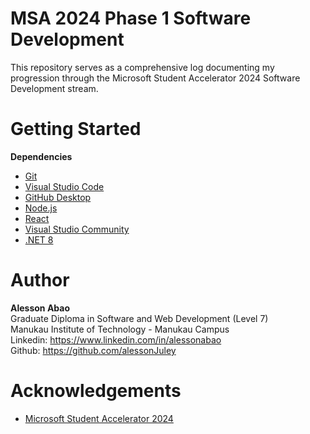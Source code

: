 # MSA 2024 Phase 1 Software Development
This repository serves as a comprehensive log documenting my progression through the Microsoft Student Accelerator 2024 Software Development stream.

# Getting Started
**Dependencies**
* [Git](https://git-scm.com/downloads)
* [Visual Studio Code](https://code.visualstudio.com/Download)
* [GitHub Desktop](https://desktop.github.com/)
* [Node.js](https://nodejs.org/en/download)
* [React](https://create-react-app.dev/docs/getting-started/)
* [Visual Studio Community](https://visualstudio.microsoft.com/vs/community/)
* [.NET 8](https://dotnet.microsoft.com/en-us/download)


# Author
**Alesson Abao**<br>
Graduate Diploma in Software and Web Development (Level 7)<br>
Manukau Institute of Technology - Manukau Campus <br>
Linkedin: https://www.linkedin.com/in/alessonabao <br>
Github: https://github.com/alessonJuley <br>

# Acknowledgements
* [Microsoft Student Accelerator 2024](https://github.com/NZMSA/2024-Phase-1)
